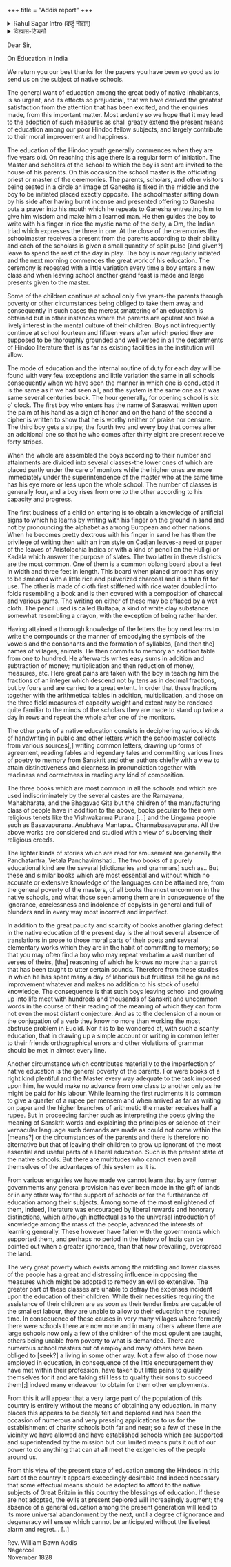 +++
title = "Addis report"
+++

<details><summary>Rahul Sagar Intro (द्रष्टुं नोद्यम्)</summary>

This report was by W. B. Addis, a shoemaker turned missionary schoolmaster, who managed the influential Nagercoil Seminary in 1827-30

> I am grateful to Nidhi Shukla for helping me with the transcription. In spite of our best efforts, there are a few words that are no longer legible.

It now becomes clear that A. D. Campbell's 1834 prominent "On The State of Education of the Natives in Southern India", which is generally considered the earliest English account we have of "native schools" in the South, was actually based on Addis' report on Travancore..

Crucially, the report reveals that education was more available and organized in Native States than is generally acknowledged

The want of education in Native States owed less to neglect or conservatism, and more to poor finances, which had been decimated by colonial war
</details>

<details><summary>विश्वास-टिप्पनी</summary>

He's describing karNATaka education - apparent from words (baLapa) and communities (lingayats)
</details>


Dear Sir,

On Education in India

We return you our best thanks for the papers you have been so good as to send us on the subject of native schools.

The general want of education among the great body of native inhabitants, is so urgent, and its effects so prejudicial, that we have derived the greatest satisfaction from the attention that has been excited, and the enquiries made, from this important matter. Most ardently so we hope that it may lead to the adoption of such measures as shall greatly extend the present means of education among our poor Hindoo fellow subjects, and largely contribute to their moral improvement and happiness.

The education of the Hindoo youth generally commences when they are five years old. On reaching this age there is a regular form of initiation. The Master and scholars of the school to which the boy is sent are invited to the house of his parents. On this occasion the school master is the officiating priest or master of the ceremonies. The parents, scholars, and other visitors being seated in a circle an image of Ganesha is fixed in the middle and the boy to be initiated placed exactly opposite. The schoolmaster sitting down by his side after having burnt incense and presented offering to Ganesha puts a prayer into his mouth which he repeats to Ganesha entreating him to give him wisdom and make him a learned man. He then guides the boy to write with his finger in rice the mystic name of the deity, a Om, the Indian triad which expresses the three in one. At the close of the ceremonies the schoolmaster receives a present from the parents according to their ability and each of the scholars is given a small quantity of split pulse [and given?] leave to spend the rest of the day in play. The boy is now regularly initiated and the next morning commences the great work of his education. The ceremony is repeated with a little variation every time a boy enters a new class and when leaving school another grand feast is made and large presents given to the master.

Some of the children continue at school only five years-the parents through poverty or other circumstances being obliged to take them away and consequently in such cases the merest smattering of an education is obtained but in other instances where the parents are opulent and take a lively interest in the mental culture of their children. Boys not infrequently continue at school fourteen and fifteen years after which period they are supposed to be thoroughly grounded and well versed in all the departments of Hindoo literature that is as far as existing facilities in the institution will allow.

The mode of education and the internal routine of duty for each day will be found with very few exceptions and little variation the same in all schools consequently when we have seen the manner in which one is conducted it is the same as if we had seen all, and the system is the same one as it was same several centuries back. The hour generally, for opening school is six o' clock. The first boy who enters has the name of Saraswati written upon the palm of his hand as a sign of honor and on the hand of the second a cipher is written to show that he is worthy neither of praise nor censure. The third boy gets a stripe; the fourth two and every boy that comes after an additional one so that he who comes after thirty eight are present receive forty stripes.

When the whole are assembled the boys according to their number and attainments are divided into several classes-the lower ones of which are placed partly under the care of monitors while the higher ones are more immediately under the superintendence of the master who at the same time has his eye more or less upon the whole school. The number of classes is generally four, and a boy rises from one to the other according to his capacity and progress.

The first business of a child on entering is to obtain a knowledge of artificial signs to which he learns by writing with his finger on the ground in sand and not by pronouncing the alphabet as among European and other nations. When he becomes pretty dextrous with his finger in sand he has then the privilege of writing then with an iron style on Cadjan leaves-a reed or paper of the leaves of Aristolochia Indica or with a kind of pencil on the Hulligi or Kadala which answer the purpose of slates. The two latter in these districts are the most common. One of them is a common oblong board about a feet in width and three feet in length. This board when planed smooth has only to be smeared with a little rice and pulverized charcoal and it is then fit for use. The other is made of cloth first stiffened with rice water doubled into folds resembling a book and is then covered with a composition of charcoal and various gums. The writing on either of these may be effaced by a wet cloth. The pencil used is called Bultapa, a kind of white clay substance somewhat resembling a crayon, with the exception of being rather harder.

Having attained a thorough knowledge of the letters the boy next learns to write the compounds or the manner of embodying the symbols of the vowels and the consonants and the formation of syllables, [and then the] names of villages, animals. He then commits to memory an addition table from one to hundred. He afterwards writes easy sums in addition and subtraction of money; multiplication and then reduction of money, measures, etc. Here great pains are taken with the boy in teaching him the fractions of an integer which descend not by tens as in decimal fractions, but by fours and are carried to a great extent. In order that these fractions together with the arithmetical tables in addition, multiplication, and those on the three field measures of capacity weight and extent may be rendered quite familiar to the minds of the scholars they are made to stand up twice a day in rows and repeat the whole after one of the monitors.

The other parts of a native education consists in deciphering various kinds of handwriting in public and other letters which the schoolmaster collects from various sources[,] writing common letters, drawing up forms of agreement, reading fables and legendary tales and committing various lines of poetry to memory from Sanskrit and other authors chiefly with a view to attain distinctiveness and clearness in pronunciation together with readiness and correctness in reading any kind of composition.

The three books which are most common in all the schools and which are used indiscriminately by the several castes are the Ramayana, Mahabharata, and the Bhagavad Gita but the children of the manufacturing class of people have in addition to the above, books peculiar to their own religious tenets like the Vishwakarma Purana [...] and the Lingama people such as Basavapurana..Anubhava Mantapa.. Channabasavapurana. All the above works are considered and studied with a view of subserving their religious creeds.

The lighter kinds of stories which are read for amusement are generally the Panchatantra, Vetala Panchavimshati.. The two books of a purely educational kind are the several [dictionaries and grammars] such as.. But these and similar books which are most essential and without which no accurate or extensive knowledge of the languages can be attained are, from the general poverty of the masters, of all books the most uncommon in the native schools, and what those seen among them are in consequence of the ignorance, carelessness and indolence of copyists in general and full of blunders and in every way most incorrect and imperfect.

In addition to the great paucity and scarcity of books another glaring defect in the native education of the present day is the almost several absence of translations in prose to those moral parts of their poets and several elementary works which they are in the habit of committing to memory; so that you may often find a boy who may repeat verbatim a vast number of verses of theirs, [the] reasoning of which he knows no more than a parrot that has been taught to utter certain sounds. Therefore from these studies in which he has spent many a day of laborious but fruitless toil he gains no improvement whatever and makes no addition to his stock of useful knowledge. The consequence is that such boys leaving school and growing up into life meet with hundreds and thousands of Sanskrit and uncommon words in the course of their reading of the meaning of which they can form not even the most distant conjecture. And as to the declension of a noun or the conjugation of a verb they know no more than working the most abstruse problem in Euclid. Nor it is to be wondered at, with such a scanty education, that in drawing up a simple account or writing in common letter to their friends orthographical errors and other violations of grammar should be met in almost every line.

Another circumstance which contributes materially to the imperfection of native education is the general poverty of the parents. For were books of a right kind plentiful and the Master every way adequate to the task imposed upon him, he would make no advance from one class to another only as he might be paid for his labour. While learning the first rudiments it is common to give a quarter of a rupee per mensem and when arrived as far as writing on paper and the higher branches of arithmetic the master receives half a rupee. But in proceeding farther such as interpreting the poets giving the meaning of Sanskrit words and explaining the principles or science of their vernacular language such demands are made as could not come within the [means?] or the circumstances of the parents and there is therefore no alternative but that of leaving their children to grow up ignorant of the most essential and useful parts of a liberal education. Such is the present state of the native schools. But there are multitudes who cannot even avail themselves of the advantages of this system as it is.

From various enquiries we have made we cannot learn that by any former governments any general provision has ever been made in the gift of lands or in any other way for the support of schools or for the furtherance of education among their subjects. Among some of the most enlightened of them, indeed, literature was encouraged by liberal rewards and honorary distinctions, which although ineffectual as to the universal introduction of knowledge among the mass of the people, advanced the interests of learning generally. These however have fallen with the governments which supported them, and perhaps no period in the history of India can be pointed out when a greater ignorance, than that now prevailing, overspread the land.

The very great poverty which exists among the middling and lower classes of the people has a great and distressing influence in opposing the measures which might be adopted to remedy an evil so extensive. The greater part of these classes are unable to defray the expenses incident upon the education of their children. While their necessities requiring the assistance of their children are as soon as their tender limbs are capable of the smallest labour, they are unable to allow to their education the required time. In consequence of these causes in very many villages where formerly there were schools there are now none and in many others where there are large schools now only a few of the children of the most opulent are taught, others being unable from poverty to what is demanded. There are numerous school masters out of employ and many others have been obliged to [seek?] a living in some other way. Not a few also of those now employed in education, in consequence of the little encouragement they have met within their profession, have taken but little pains to qualify themselves for it and are taking still less to qualify their sons to succeed them[;] indeed many endeavour to obtain for them other employments.

From this it will appear that a very large part of the population of this country is entirely without the means of obtaining any education. In many places this appears to be deeply felt and deplored and has been the occasion of numerous and very pressing applications to us for the establishment of charity schools both far and near; so a few of these in the vicinity we have allowed and have established schools which are supported and superintended by the mission but our limited means puts it out of our power to do anything that can at all meet the exigencies of the people around us.

From this view of the present state of education among the Hindoos in this part of the country it appears exceedingly desirable and indeed necessary that some effectual means should be adopted to afford to the native subjects of Great Britain in this country the blessings of education. If these are not adopted, the evils at present deplored will increasingly augment; the absence of a general education among the present generation will lead to its more universal abandonment by the next, until a degree of ignorance and degeneracy will ensue which cannot be anticipated without the liveliest alarm and regret... [..]

Rev. William Bawn Addis  
Nagercoil  
November 1828